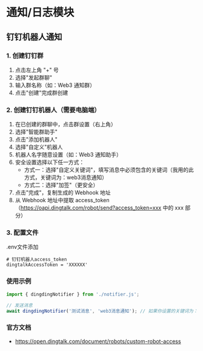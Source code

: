 # 通知/日志模块

## 钉钉机器人通知

### 1. 创建钉钉群

1. 点击左上角 "+" 号
2. 选择"发起群聊"
3. 输入群名称（如：Web3 通知群）
4. 点击"创建"完成群创建

### 2. 创建钉钉机器人（需要电脑端）

1. 在已创建的群聊中，点击群设置（右上角）
2. 选择"智能群助手"
3. 点击"添加机器人"
4. 选择"自定义"机器人
5. 机器人名字随意设置（如：Web3 通知助手）
6. 安全设置选择以下任一方式：
    - 方式一：选择"自定义关键词"，填写消息中必须包含的关键词（我用的此方式，关键词为：web3消息通知）
    - 方式二：选择"加签"（更安全） 
7. 点击"完成"，复制生成的 Webhook 地址
8. 从 Webhook 地址中提取 access_token（https://oapi.dingtalk.com/robot/send?access_token=xxx 中的 xxx 部分）

### 3. 配置文件

.env文件添加
```
# 钉钉机器人access_token
dingtalkAccessToken = 'XXXXXX'
```

### 使用示例

```javascript
import { dingdingNotifier } from './notifier.js';

// 发送消息
await dingdingNotifier('测试消息', 'web3消息通知'); // 如果你设置的关键词为：web3消息通知，则可以忽略此参数
```

### 官方文档
- https://open.dingtalk.com/document/robots/custom-robot-access